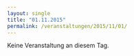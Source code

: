 ```yaml
---
layout: single
title: "01.11.2015"
permalink: /veranstaltungen/2015/11/01/
---
```


Keine Veranstaltung an diesem Tag.
